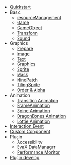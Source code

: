 <!-- tutorials/_sidebar.md -->

* [Quickstart](/tutorials/quickstart)
* Basic
    * [resourceManagement](/tutorials/resourceManagement)
    * [Game](/tutorials/game)
    * [GameObject](/tutorials/gameObject)
    * [Transform](/tutorials/transformComponent)
    * [Sound](/tutorials/sound)
* Graphics
    * [Prepare](/tutorials/prepareRender)
    * [Image](/tutorials/imageComponent)
    * [Text](/tutorials/textComponent)
    * [Graphics](/tutorials/graphicsComponent)
    * [Sprite](/tutorials/spriteComponent)
    * [Mask](/tutorials/maskComponent)
    * [NinePatch](/tutorials/ninePatchComponent)
    * [TilingSprite](/tutorials/tilingSpriteComponent)
    * [Order & Alpha](/tutorials/orderAndTransparent)
* Animation
    * [Transition Animation](/tutorials/transitionAnimation)
    * [FrameAnimation](/tutorials/frameAnimation)
    * [Spine Animation](/tutorials/spineAnimation)
    * [DragonBones Animation](/tutorials/dragonboneAnimation)
    * [Lottie Animation](/tutorials/lottieAnimation)
* [Interaction Event](/tutorials/interactionEvent)
* [Custom Component](/tutorials/customComponent)
* Plugin
    * [Accessibility](/tutorials/a11yPlugin)
    * [EvaX DataManager](/tutorials/evaxPlugin)
    * [Performance Monitor](/tutorials/performancePlugin)
* [Plugin develop](/tutorials/pluginDevelop)